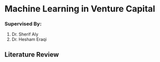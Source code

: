 # Machine Learning in Venture Capital

### Supervised By:

1.  Dr. Sherif Aly
1.  Dr. Hesham Eraqi

## Literature Review
